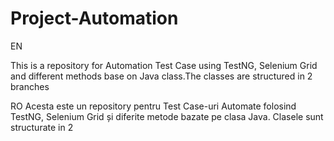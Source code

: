 # Project-Automation

EN

This is a repository for Automation Test Case using TestNG, Selenium Grid and different methods base on Java class.The classes are structured in 2 branches 

RO
Acesta este un repository pentru Test Case-uri Automate folosind TestNG, Selenium Grid și diferite metode bazate pe clasa Java. Clasele sunt structurate in 2 
